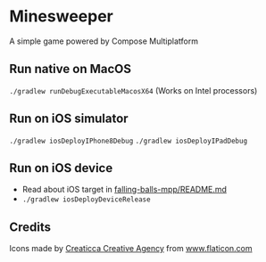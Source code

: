 # Minesweeper

A simple game powered by Compose Multiplatform

## Run native on MacOS
`./gradlew runDebugExecutableMacosX64` (Works on Intel processors)

## Run on iOS simulator
`./gradlew iosDeployIPhone8Debug`
`./gradlew iosDeployIPadDebug`

## Run on iOS device
- Read about iOS target in [falling-balls-mpp/README.md](../falling-balls-mpp/README.md)
- `./gradlew iosDeployDeviceRelease`

## Credits
<div>Icons made by <a href="https://www.flaticon.com/authors/creaticca-creative-agency" title="Creaticca Creative Agency">Creaticca Creative Agency</a> from <a href="https://www.flaticon.com/" title="Flaticon">www.flaticon.com</a></div>
